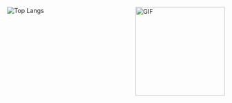 ![Top Langs](https://github-readme-stats.vercel.app/api/top-langs/?username=soykasloyka&layout=compact)
<img align="right" width="207rem" alt="GIF" src="https://tenor.com/view/spy-x-family-anya-anya-forger-anya-spy-x-family-anya-spy-x-family-anime-gif-25679849" />

